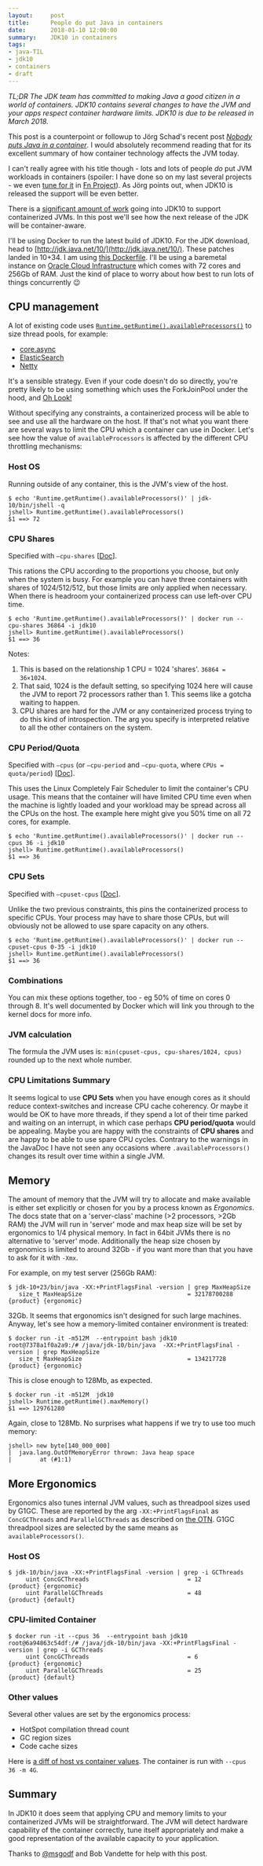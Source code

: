 ```yaml
---
layout:     post
title:      People do put Java in containers
date:       2018-01-10 12:00:00
summary:    JDK10 in containers
tags:
- java-TIL
- jdk10
- containers
- draft
---
```


*TL;DR The JDK team has committed to making Java a good citizen in a world of containers. JDK10 contains several changes to have the JVM and your apps respect container hardware limits. JDK10 is due to be released in March 2018.*

This post is a counterpoint or followup to Jörg Schad's recent post [*Nobody puts Java in a container*](https://jaxenter.com/nobody-puts-java-container-139373.html). I would absolutely recommend reading that for its excellent summary of how container technology affects the JVM today.

I can't really agree with his title though - lots and lots of people *do* put JVM workloads in containers (spoiler: I have done so on my last several projects - we even [tune for it](https://github.com/fnproject/fdk-java/blob/master/runtime/Dockerfile-jdk9#L6-L18) in [Fn Project](http://fnproject.io)). As Jörg points out, when JDK10 is released the support will be even better.

There is a [significant amount of work](https://bugs.openjdk.java.net/browse/JDK-8146115) going into JDK10 to support containerized JVMs. In this post we'll see how the next release of the JDK will be container-aware.

I'll be using Docker to run the latest build of JDK10. For the JDK download, head to [http://jdk.java.net/10/](http://jdk.java.net/10/). These patches landed in 10+34. I am using [this Dockerfile](https://gist.github.com/mjg123/cbdee8a9ecba76ec19853d0ac0269d3d). I'll be using a baremetal instance on [Oracle Cloud Infrastructure](https://cloud.oracle.com/en_US/infrastructure/compute) which comes with 72 cores and 256Gb of RAM. Just the kind of place to worry about how best to run lots of things concurrently 😉

## CPU management

A lot of existing code uses [`Runtime.getRuntime().availableProcessors()`](http://download.java.net/java/jdk10/docs/api/java/lang/Runtime.html#availableProcessors()) to size thread pools, for example:

  - [core.async](https://github.com/clojure/core.async/blob/d81acd/src/main/clojure/clojure/core/async/impl/concurrent.clj#L28-L30)
  - [ElasticSearch](https://github.com/clojure/core.async/blob/d81acd/src/main/clojure/clojure/core/async/impl/concurrent.clj#L28-L30)
  - [Netty](https://github.com/netty/netty/blob/98beb777f81f092aa0fddf49ed08b426b2c72f01/common/src/main/java/io/netty/util/NettyRuntime.java#L69)
  
  It's a sensible strategy. Even if your code doesn't do so directly, you're pretty likely to be using something which uses the ForkJoinPool under the hood, and [Oh Look!](http://hg.openjdk.java.net/jdk10/jdk10/jdk/file/777356696811/src/java.base/share/classes/java/util/concurrent/ForkJoinPool.java#l2178)
  
Without specifying any constraints, a containerized process will be able to see and use all the hardware on the host. If that's not what you want there are several ways to limit the CPU which a container can use in Docker. Let's see how the value of `availableProcessors` is affected by the different CPU throttling mechanisms:


### Host OS

Running outside of any container, this is the JVM's view of the host.

```shell
$ echo 'Runtime.getRuntime().availableProcessors()' | jdk-10/bin/jshell -q
jshell> Runtime.getRuntime().availableProcessors()
$1 ==> 72
```

### CPU Shares

  Specified with `—cpu-shares` [[Doc](https://docs.docker.com/engine/reference/run/#cpu-share-constraint)].
  
  This rations the CPU according to the proportions you choose, but only when the system is busy. For example you can have three containers with shares of 1024/512/512, but those limits are only applied when necessary. When there is headroom your containerized process can use left-over CPU time.

```shell
$ echo 'Runtime.getRuntime().availableProcessors()' | docker run --cpu-shares 36864 -i jdk10
jshell> Runtime.getRuntime().availableProcessors()
$1 ==> 36
```

Notes:
  1. This is based on the relationship 1 CPU = 1024 'shares'. `36864 = 36×1024`.
  1. That said, 1024 is the default setting, so specifying 1024 here will cause the JVM to report 72 processors rather than 1. This seems like a gotcha waiting to happen.
  1. CPU shares are hard for the JVM or any containerized process trying to do this kind of introspection. The arg you specify is interpreted relative to all the other containers on the system.


### CPU Period/Quota

  Specified with `—cpus` (or `—cpu-period` and `—cpu-quota`, where `CPUs = quota/period`) [[Doc](https://docs.docker.com/engine/reference/run/#cpu-period-constraint)].
  
  This uses the Linux Completely Fair Scheduler to limit the container's CPU usage. This means that the container will have limited CPU time even when the machine is lightly loaded and your workload may be spread across all the CPUs on the host. The example here might give you 50% time on all 72 cores, for example.

```shell
$ echo 'Runtime.getRuntime().availableProcessors()' | docker run --cpus 36 -i jdk10
jshell> Runtime.getRuntime().availableProcessors()
$1 ==> 36
```

### CPU Sets

  Specified with `—cpuset-cpus` [[Doc](https://docs.docker.com/engine/reference/run/#cpuset-constraint)].
  
  Unlike the two previous constraints, this pins the containerized process to specific CPUs. Your process may have to share those CPUs, but will obviously not be allowed to use spare capacity on any others.

```shell
$ echo 'Runtime.getRuntime().availableProcessors()' | docker run --cpuset-cpus 0-35 -i jdk10
jshell> Runtime.getRuntime().availableProcessors()
$1 ==> 36
```

### Combinations

You can mix these options together, too - eg 50% of time on cores 0 through 8. It's well documented by Docker which will link you through to the kernel docs for more info.

### JVM calculation

The formula the JVM uses is: `min(cpuset-cpus, cpu-shares/1024, cpus)` rounded up to the next whole number.

### CPU Limitations Summary




It seems logical to use **CPU Sets** when you have enough cores as it should reduce context-switches and increase CPU cache coherency. Or maybe it would be OK to have more threads, if they spend a lot of their time parked and waiting on an interrupt, in which case perhaps **CPU period/quota** would be appealing. Maybe you are happy with the constraints of **CPU shares** and are happy to be able to use spare CPU cycles. Contrary to the warnings in the JavaDoc I have not seen any occasions where `.availableProcessors()` changes its result over time within a single JVM.

## Memory

The amount of memory that the JVM will try to allocate and make available is either set explicitly or chosen for you by a process known as *Ergonomics*. The docs state that on a 'server-class' machine (>2 processors, >2Gb RAM) the JVM will run in 'server' mode and max heap size will be set by ergonomics to 1/4 physical memory. In fact in 64bit JVMs there is no alternative to 'server' mode. Additionally the heap size chosen by ergonomics is limited to around 32Gb - if you want more than that you have to ask for it with `-Xmx`.

For example, on my test server (256Gb RAM):

```shell
$ jdk-10+23/bin/java -XX:+PrintFlagsFinal -version | grep MaxHeapSize
   size_t MaxHeapSize                              = 32178700288                              {product} {ergonomic}

```

32Gb. It seems that ergonomics isn't designed for such large machines. Anyway, let's see how a memory-limited container environment is treated:

```
$ docker run -it -m512M  --entrypoint bash jdk10
root@7378a1f0a2a9:/# /java/jdk-10/bin/java  -XX:+PrintFlagsFinal -version | grep MaxHeapSize
   size_t MaxHeapSize                              = 134217728                              {product} {ergonomic}
```

This is close enough to 128Mb, as expected.

```shell
$ docker run -it -m512M  jdk10
jshell> Runtime.getRuntime().maxMemory()
$1 ==> 129761280
```

Again, close to 128Mb. No surprises what happens if we try to use too much memory:

```
jshell> new byte[140_000_000]
|  java.lang.OutOfMemoryError thrown: Java heap space
|        at (#1:1)
```


## More Ergonomics

Ergonomics also tunes internal JVM values, such as threadpool sizes used by G1GC. These are reported by the arg `-XX:+PrintFlagsFinal` as `ConcGCThreads` and `ParallelGCThreads` as described on [the OTN](http://www.oracle.com/technetwork/articles/java/g1gc-1984535.html). G1GC threadpool sizes are selected by the same means as `availableProcessors()`.

### Host OS

```shell
$ jdk-10/bin/java -XX:+PrintFlagsFinal -version | grep -i GCThreads
     uint ConcGCThreads                            = 12                                       {product} {ergonomic}
     uint ParallelGCThreads                        = 48                                       {product} {default}
```

### CPU-limited Container


```shell
$ docker run -it --cpus 36  --entrypoint bash jdk10
root@6a94863c54df:/# /java/jdk-10/bin/java -XX:+PrintFlagsFinal -version | grep -i GCThreads
     uint ConcGCThreads                            = 6                                        {product} {ergonomic}
     uint ParallelGCThreads                        = 25                                       {product} {default}
```

### Other values

Several other values are set by the ergonomics process:

  - HotSpot compilation thread count
  - GC region sizes
  - Code cache sizes

Here is [a diff of host vs container values](https://gist.github.com/mjg123/0ed20712de5c686b054ddb49a7f6827d). The container is run with `--cpus 36 -m 4G`.

## Summary

In JDK10 it does seem that applying CPU and memory limits to your containerized JVMs will be straightforward. The JVM will detect hardware capability of the container correctly, tune itself appropriately and make a good representation of the available capacity to your application.

Thanks to [@msgodf](https://twitter.com/msgodf) and Bob Vandette for help with this post.
